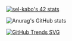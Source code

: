 [![sel-kabo's 42 stats](https://badge.mediaplus.ma/binary/sel-kabo)](https://github.com/oakoudad/badge42) 

![Anurag's GitHub stats](https://github-readme-stats.vercel.app/api?username=Zizes0&hide=contribs,prs&show_icons=true&theme=dark)

[![GitHub Trends SVG](https://api.githubtrends.io/user/svg/avgupta456/langs)](https://githubtrends.io)


